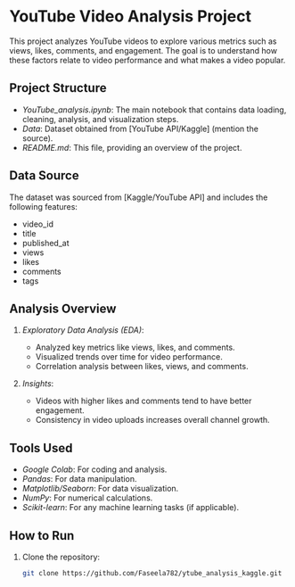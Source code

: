 # YouTube Video Analysis Project

This project analyzes YouTube videos to explore various metrics such as views, likes, comments, and engagement. The goal is to understand how these factors relate to video performance and what makes a video popular.

## Project Structure

- *YouTube_analysis.ipynb*: The main notebook that contains data loading, cleaning, analysis, and visualization steps.
- *Data*: Dataset obtained from [YouTube API/Kaggle] (mention the source).
- *README.md*: This file, providing an overview of the project.

## Data Source

The dataset was sourced from [Kaggle/YouTube API] and includes the following features:
- video_id
- title
- published_at
- views
- likes
- comments
- tags

## Analysis Overview

1. *Exploratory Data Analysis (EDA)*:
    - Analyzed key metrics like views, likes, and comments.
    - Visualized trends over time for video performance.
    - Correlation analysis between likes, views, and comments.

2. *Insights*:
    - Videos with higher likes and comments tend to have better engagement.
    - Consistency in video uploads increases overall channel growth.

## Tools Used

- *Google Colab*: For coding and analysis.
- *Pandas*: For data manipulation.
- *Matplotlib/Seaborn*: For data visualization.
- *NumPy*: For numerical calculations.
- *Scikit-learn*: For any machine learning tasks (if applicable).

## How to Run

1. Clone the repository:
   ```bash
   git clone https://github.com/Faseela782/ytube_analysis_kaggle.git
